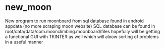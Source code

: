 # new_moon
New program to run moonboard from sql database found in android appdata (no more scraping moon website)
SQL database can be found in root/data/data/com.moonclimbing.moonboard/files
hopefully will be getting a functional GUI with TKINTER as well which will aloow sorting of problems in a useful manner